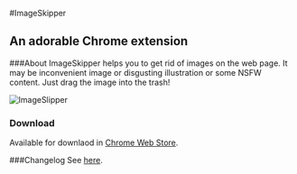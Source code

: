 #ImageSkipper
## An adorable Chrome extension

###About
ImageSkipper helps you to get rid of images on the web page. It may be inconvenient image or disgusting illustration or some NSFW content. Just drag the image into the trash!

![ImageSlipper](http://yanke.ru/romanyanke/wp-content/uploads/2014/05/03.png)

### Download
Available for downlaod in [Chrome Web Store](https://chrome.google.com/webstore/detail/imageskipper/joihlgcekdijpkcighaigldhjgdkdboa).

###Changelog
See [here](CHANGELOG).
